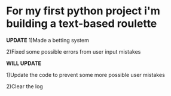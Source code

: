 # For my first python project i'm building a text-based roulette

**UPDATE**
1)Made a betting system

2)Fixed some possible errors from user input mistakes

**WILL UPDATE**

1)Update the code to prevent some more possible user mistakes

2)Clear the log
